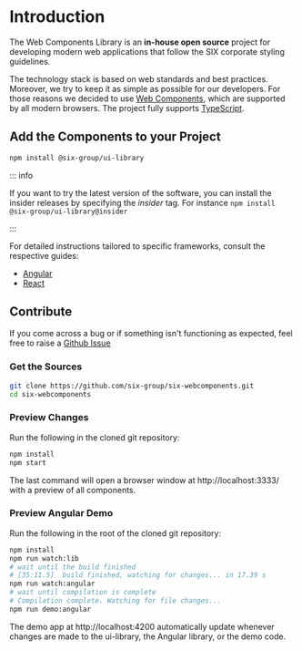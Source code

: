# Introduction

The Web Components Library is an **in-house open source** project for developing modern web
applications that follow the SIX corporate styling guidelines.

The technology stack is based on web standards and best practices. Moreover, we try to keep it as
simple as possible for our developers. For those reasons we decided to use
[Web Components](https://en.wikipedia.org/wiki/Web_Components), which are supported by all modern
browsers. The project fully supports [TypeScript](https://www.typescriptlang.org).

## Add the Components to your Project

```bash
npm install @six-group/ui-library
```

::: info

If you want to try the latest version of the software, you can install the insider releases by
specifying the _insider_ tag. For instance `npm install @six-group/ui-library@insider`

:::

For detailed instructions tailored to specific frameworks, consult the respective guides:

- [Angular](angular.md)
- [React](react.md)

## Contribute

If you come across a bug or if something isn't functioning as expected, feel free to raise a
[Github Issue](https://github.com/six-group/six-webcomponents/issues)

### Get the Sources

```bash
git clone https://github.com/six-group/six-webcomponents.git
cd six-webcomponents
```

### Preview Changes

Run the following in the cloned git repository:

```bash
npm install
npm start
```

The last command will open a browser window at http://localhost:3333/ with a preview of all
components.

### Preview Angular Demo

Run the following in the root of the cloned git repository:

```bash
npm install
npm run watch:lib
# wait until the build finished
# [35:11.5]  build finished, watching for changes... in 17.39 s
npm run watch:angular
# wait until compilation is complete
# Compilation complete. Watching for file changes...
npm run demo:angular
```

The demo app at http://localhost:4200 automatically update whenever changes are made to the
ui-library, the Angular library, or the demo code.
